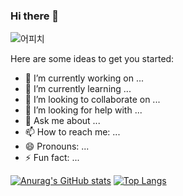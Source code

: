 ### Hi there 👋
![어피치](http://t1.daumcdn.net/liveboard/share/96d867250ff34c169079a8dce8002b77.gif)

Here are some ideas to get you started:

- 🔭 I’m currently working on ...
- 🌱 I’m currently learning ...
- 👯 I’m looking to collaborate on ...
- 🤔 I’m looking for help with ...
- 💬 Ask me about ...
- 📫 How to reach me: ...
- 😄 Pronouns: ...
- ⚡ Fun fact: ...


[![Anurag's GitHub stats](https://github-readme-stats.vercel.app/api?username=bbaee21)](https://github.com/anuraghazra/github-readme-stats)
[![Top Langs](https://github-readme-stats.vercel.app/api/top-langs/?username=bbaee21)](https://github.com/anuraghazra/github-readme-stats)
